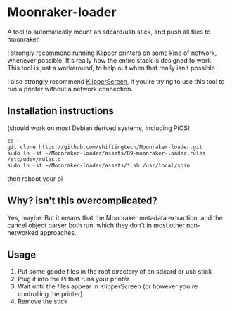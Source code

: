 # Moonraker-loader
A tool to automatically mount an sdcard/usb stick, and push all files to moonraker.

I strongly recommend running Klipper printers on some kind of network, whenever possible.  It's really how the entire stack is designed to work.  
This tool is just a workaround, to help out when that really isn't possible

I also strongly recommend [KlipperScreen](https://klipperscreen.readthedocs.io/en/latest/), if you're trying to use this tool to run a printer without a network connection.

## Installation instructions
(should work on most Debian derived systems, including PiOS)
```
cd ~
git clone https://github.com/shiftingtech/Moonraker-loader.git
sudo ln -sf ~/Moonraker-loader/assets/89-moonraker-loader.rules /etc/udev/rules.d 
sudo ln -sf ~/Moonraker-loader/assets/*.sh /usr/local/sbin
```
then reboot your pi

##  Why?  isn't this overcomplicated?
Yes, maybe.  But it means that the Moonraker metadata extraction, and the cancel object parser both run, which they don't in most other non-networked approaches.

## Usage

1. Put some gcode files in the root directory of an sdcard or usb stick
2. Plug it into the Pi that runs your printer
3. Wait until the files appear in KlipperScreen (or however you're controlling the printer)
4. Remove the stick
